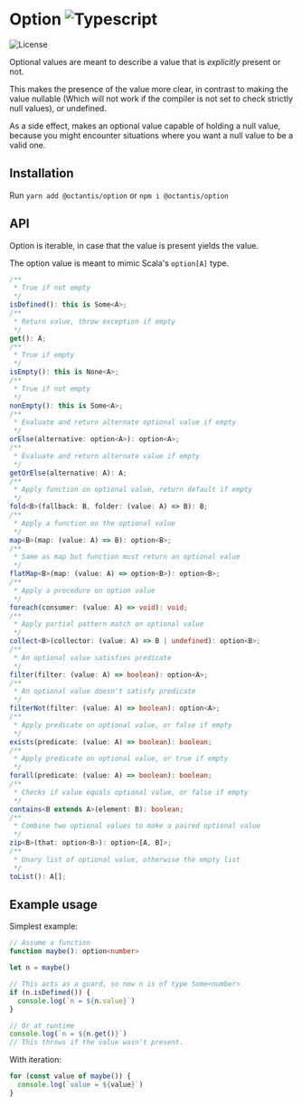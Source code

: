 # Option ![Typescript](https://img.shields.io/badge/TypeScript-007ACC?style=for-the-badge&logo=typescript&logoColor=white)

![License](https://img.shields.io/github/license/sigmasoldi3r/ts-option.svg)


Optional values are meant to describe a value that is
_explicitly_ present or not.

This makes the presence of the value more clear, in contrast
to making the value nullable (Which will not work if the
compiler is not set to check strictly null values), or
undefined.

As a side effect, makes an optional value capable of holding
a null value, because you might encounter situations where
you want a null value to be a valid one.

## Installation

Run `yarn add @octantis/option` or `npm i @octantis/option`

## API

Option is iterable, in case that the value is present yields
the value.

The option value is meant to mimic Scala's `option[A]` type.

```ts
/**
 * True if not empty
 */
isDefined(): this is Some<A>;
/**
 * Return value, throw exception if empty
 */
get(): A;
/**
 * True if empty
 */
isEmpty(): this is None<A>;
/**
 * True if not empty
 */
nonEmpty(): this is Some<A>;
/**
 * Evaluate and return alternate optional value if empty
 */
orElse(alternative: option<A>): option<A>;
/**
 * Evaluate and return alternate value if empty
 */
getOrElse(alternative: A): A;
/**
 * Apply function on optional value, return default if empty
 */
fold<B>(fallback: B, folder: (value: A) => B): B;
/**
 * Apply a function on the optional value
 */
map<B>(map: (value: A) => B): option<B>;
/**
 * Same as map but function must return an optional value
 */
flatMap<B>(map: (value: A) => option<B>): option<B>;
/**
 * Apply a procedure on option value
 */
foreach(consumer: (value: A) => void): void;
/**
 * Apply partial pattern match on optional value
 */
collect<B>(collector: (value: A) => B | undefined): option<B>;
/**
 * An optional value satisfies predicate
 */
filter(filter: (value: A) => boolean): option<A>;
/**
 * An optional value doesn't satisfy predicate
 */
filterNot(filter: (value: A) => boolean): option<A>;
/**
 * Apply predicate on optional value, or false if empty
 */
exists(predicate: (value: A) => boolean): boolean;
/**
 * Apply predicate on optional value, or true if empty
 */
forall(predicate: (value: A) => boolean): boolean;
/**
 * Checks if value equals optional value, or false if empty
 */
contains<B extends A>(element: B): boolean;
/**
 * Combine two optional values to make a paired optional value
 */
zip<B>(that: option<B>): option<[A, B]>;
/**
 * Unary list of optional value, otherwise the empty list
 */
toList(): A[];
```

## Example usage

Simplest example:

```ts
// Assume a function
function maybe(): option<number>

let n = maybe()

// This acts as a guard, so now n is of type Some<number>
if (n.isDefined()) {
  console.log(`n = ${n.value}`)
}

// Or at runtime
console.log(`n = ${n.get()}`)
// This throws if the value wasn't present.
```

With iteration:

```ts
for (const value of maybe()) {
  console.log(`value = ${value}`)
}
```
